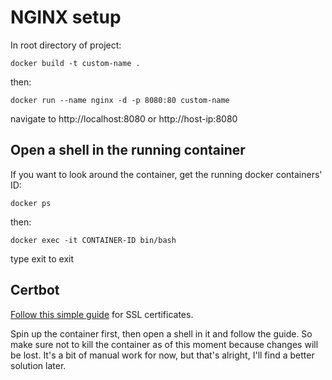 # NGINX setup

In root directory of project:
```
docker build -t custom-name .
```

then:
```
docker run --name nginx -d -p 8080:80 custom-name
```

navigate to http://localhost:8080 or http://host-ip:8080


## Open a shell in the running container

If you want to look around the container, get the running docker containers' ID: 

```
docker ps
```

then: 

```
docker exec -it CONTAINER-ID bin/bash
```

type exit to exit

## Certbot

[Follow this simple guide](https://www.nginx.com/blog/using-free-ssltls-certificates-from-lets-encrypt-with-nginx/) for SSL certificates.

Spin up the container first, then open a shell in it and follow the guide. So make sure not to kill the container as of 
this moment because changes will be lost. It's a bit of manual work for now, but that's alright, I'll find a better solution later.
